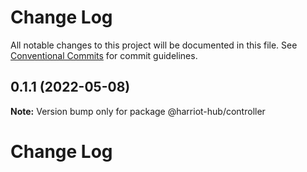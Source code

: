 # Change Log

All notable changes to this project will be documented in this file.
See [Conventional Commits](https://conventionalcommits.org) for commit guidelines.

## 0.1.1 (2022-05-08)

**Note:** Version bump only for package @harriot-hub/controller

# Change Log
